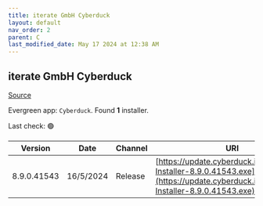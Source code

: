 ```yaml
---
title: iterate GmbH Cyberduck
layout: default
nav_order: 2
parent: C
last_modified_date: May 17 2024 at 12:38 AM
---
```


## iterate GmbH Cyberduck

[Source](https://cyberduck.io/)

Evergreen app: `Cyberduck`. Found **1** installer.

Last check: 🟢

| Version     | Date      | Channel | URI                                                                                                                                |
| ----------- | --------- | ------- | ---------------------------------------------------------------------------------------------------------------------------------- |
| 8.9.0.41543 | 16/5/2024 | Release | [https://update.cyberduck.io/Cyberduck-Installer-8.9.0.41543.exe](https://update.cyberduck.io/Cyberduck-Installer-8.9.0.41543.exe) |
